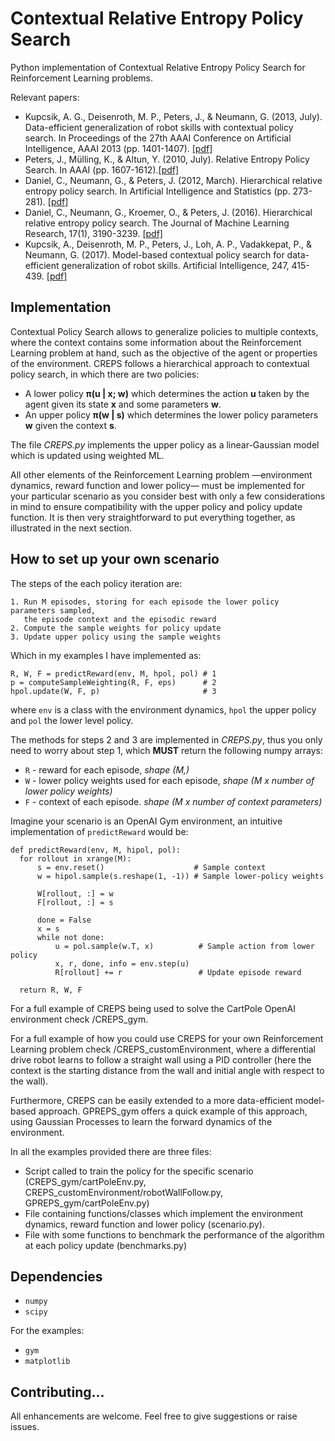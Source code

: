 # Contextual Relative Entropy Policy Search

Python implementation of Contextual Relative Entropy Policy Search for Reinforcement Learning problems.

Relevant papers:
 * Kupcsik, A. G., Deisenroth, M. P., Peters, J., & Neumann, G. (2013, July). Data-efficient generalization of robot skills with contextual policy search. In Proceedings of the 27th AAAI Conference on Artificial Intelligence, AAAI 2013 (pp. 1401-1407). [[pdf]](https://www.aaai.org/ocs/index.php/AAAI/AAAI13/paper/viewFile/6322/6842)
 * Peters, J., Mülling, K., & Altun, Y. (2010, July). Relative Entropy Policy Search. In AAAI (pp. 1607-1612).[[pdf]](http://www.aaai.org/ocs/index.php/AAAI/AAAI10/paper/viewFile/1851/2264)
 * Daniel, C., Neumann, G., & Peters, J. (2012, March). Hierarchical relative entropy policy search. In Artificial Intelligence and Statistics (pp. 273-281). [[pdf]](http://www.jmlr.org/proceedings/papers/v22/daniel12/daniel12.pdf)
 * Daniel, C., Neumann, G., Kroemer, O., & Peters, J. (2016). Hierarchical relative entropy policy search. The Journal of Machine Learning Research, 17(1), 3190-3239. [[pdf]](http://www.jmlr.org/papers/volume17/15-188/15-188.pdf)
 * Kupcsik, A., Deisenroth, M. P., Peters, J., Loh, A. P., Vadakkepat, P., & Neumann, G. (2017). Model-based contextual policy search for data-efficient generalization of robot skills. Artificial Intelligence, 247, 415-439. [[pdf]](http://eprints.lincoln.ac.uk/25774/1/Kupcsik_AIJ_2015.pdf)

## Implementation

Contextual Policy Search allows to generalize policies to multiple contexts, where the context contains some information about the Reinforcement Learning problem at hand, such as the objective of the agent or properties of the environment. CREPS follows a hierarchical approach to contextual policy search, in which there are two policies:
 * A lower policy __&pi;(u | x; w)__ which determines the action __u__ taken by the agent given its state __x__ and some parameters __w__.
 * An upper policy __&pi;(w | s)__  which determines the lower policy parameters __w__ given the context __s__.

The file *CREPS.py* implements the upper policy as a linear-Gaussian model which is updated using weighted ML.

All other elements of the Reinforcement Learning problem &mdash;environment dynamics, reward function and lower policy&mdash; must be implemented for your particular scenario as you consider best with only a few considerations in mind to ensure compatibility with the upper policy and policy update function. It is then very straightforward to put everything together, as illustrated in the next section.

## How to set up your own scenario

The steps of the each policy iteration are:

```
1. Run M episodes, storing for each episode the lower policy parameters sampled,
   the episode context and the episodic reward
2. Compute the sample weights for policy update
3. Update upper policy using the sample weights
```

Which in my examples I have implemented as:

```
R, W, F = predictReward(env, M, hpol, pol) # 1
p = computeSampleWeighting(R, F, eps)      # 2
hpol.update(W, F, p)                       # 3
```
where ``env`` is a class with the environment dynamics, ``hpol`` the upper policy and ``pol`` the lower level policy.

The methods for steps 2 and 3 are implemented in *CREPS.py*, thus you only need to worry about step 1, which __MUST__ return the following numpy arrays:
 * ``R`` - reward for each episode, *shape (M,)*
 * ``W`` - lower policy weights used for each episode, *shape (M x number of lower policy weights)*
 * ``F`` - context of each episode. *shape (M x number of context parameters)*

Imagine your scenario is an OpenAI Gym environment, an intuitive implementation of ``predictReward`` would be:

```
def predictReward(env, M, hipol, pol):
  for rollout in xrange(M):
      s = env.reset()                    # Sample context
      w = hipol.sample(s.reshape(1, -1)) # Sample lower-policy weights

      W[rollout, :] = w
      F[rollout, :] = s

      done = False
      x = s
      while not done:
          u = pol.sample(w.T, x)          # Sample action from lower policy
          x, r, done, info = env.step(u)
          R[rollout] += r                 # Update episode reward

  return R, W, F
  ```

For a full example of CREPS being used to solve the CartPole OpenAI environment check /CREPS_gym.

For a full example of how you could use CREPS for your own Reinforcement Learning problem check /CREPS_customEnvironment, where a differential drive robot learns to follow a straight wall using a PID controller (here the context is the starting distance from the wall and initial angle with respect to the wall).

Furthermore, CREPS can be easily extended to a more data-efficient model-based approach. GPREPS_gym offers a quick example of this approach, using Gaussian Processes to learn the forward dynamics of the environment.

In all the examples provided there are three files:
 * Script called to train the policy for the specific scenario (CREPS_gym/cartPoleEnv.py, CREPS_customEnvironment/robotWallFollow.py, GPREPS_gym/cartPoleEnv.py)
 * File containing functions/classes which implement the environment dynamics, reward function and lower policy (scenario.py).
 * File with some functions to benchmark the performance of the algorithm at each policy update (benchmarks.py)

## Dependencies
 * ``numpy``
 * ``scipy``


 For the examples:
 * ```gym```
 * ```matplotlib```

## Contributing...

All enhancements are welcome. Feel free to give suggestions or raise issues.
